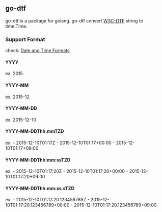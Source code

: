 ## go-dtf

go-dtf is a package for golang. go-dtf convert [W3C-DTF](http://www.w3.org/TR/NOTE-datetime) string to time.Time.

### Support Format

check: [Date and Time Formats](http://www.w3.org/TR/NOTE-datetime)

#### YYYY

ex. 2015

#### YYYY-MM

ex. 2015-12

#### YYYY-MM-DD

ex. 2015-12-10

#### YYYY-MM-DDThh:mmTZD

ex.
    - 2015-12-10T01:17Z
    - 2015-12-10T01:17+00:00
    - 2015-12-10T01:17+09:00

#### YYYY-MM-DDThh:mm:ssTZD

ex.
    - 2015-12-10T01:17:20Z
    - 2015-12-10T01:17:20+00:00
    - 2015-12-10T01:17:20+09:00

#### YYYY-MM-DDThh:mm:ss.sTZD

ex.
    - 2015-12-10T01:17:20.123456789Z
    - 2015-12-10T01:17:20.123456789+00:00
    - 2015-12-10T01:17:20.123456789+09:00
